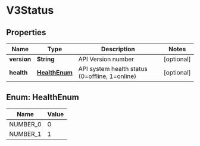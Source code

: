 # V3Status

## Properties
Name | Type | Description | Notes
------------ | ------------- | ------------- | -------------
**version** | **String** | API Version number |  [optional]
**health** | [**HealthEnum**](#HealthEnum) | API system health status (0&#x3D;offline, 1&#x3D;online) |  [optional]

<a name="HealthEnum"></a>
## Enum: HealthEnum
Name | Value
---- | -----
NUMBER_0 | 0
NUMBER_1 | 1
